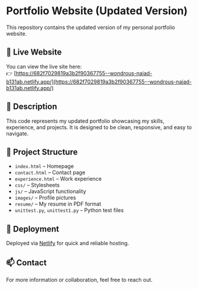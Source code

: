 # Portfolio Website (Updated Version)

This repository contains the updated version of my personal portfolio website.

## 🔗 Live Website

You can view the live site here:  
👉 [https://682f7029819a3b2f90367755--wondrous-naiad-b131ab.netlify.app/](https://682f7029819a3b2f90367755--wondrous-naiad-b131ab.netlify.app/)

## 📄 Description

This code represents my updated portfolio showcasing my skills, experience, and projects. It is designed to be clean, responsive, and easy to navigate.

## 📁 Project Structure

- `index.html` – Homepage
- `contact.html` – Contact page
- `experience.html` – Work experience
- `css/` – Stylesheets
- `js/` – JavaScript functionality
- `images/` – Profile pictures
- `resume/` – My resume in PDF format
- `unittest.py`, `unittest1.py` – Python test files

## 🚀 Deployment

Deployed via [Netlify](https://www.netlify.com/) for quick and reliable hosting.

## 📫 Contact

For more information or collaboration, feel free to reach out.
